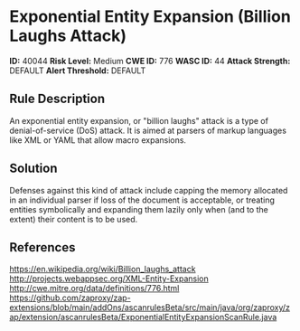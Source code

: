 
# Exponential Entity Expansion (Billion Laughs Attack)

**ID:** 40044
**Risk Level:** Medium
**CWE ID:** 776
**WASC ID:** 44
**Attack Strength:** DEFAULT
**Alert Threshold:** DEFAULT

## Rule Description
An exponential entity expansion, or "billion laughs" attack is a type of denial-of-service (DoS) attack. It is aimed at parsers of markup languages like XML or YAML that allow macro expansions.

## Solution
Defenses against this kind of attack include capping the memory allocated in an individual parser if loss of the document is acceptable, or treating entities symbolically and expanding them lazily only when (and to the extent) their content is to be used.

## References
https://en.wikipedia.org/wiki/Billion_laughs_attack
http://projects.webappsec.org/XML-Entity-Expansion
http://cwe.mitre.org/data/definitions/776.html
https://github.com/zaproxy/zap-extensions/blob/main/addOns/ascanrulesBeta/src/main/java/org/zaproxy/zap/extension/ascanrulesBeta/ExponentialEntityExpansionScanRule.java
